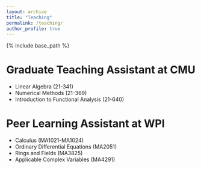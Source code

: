 ```yaml
---
layout: archive
title: "Teaching"
permalink: /teaching/
author_profile: true
---
```


{% include base_path %}

Graduate Teaching Assistant at CMU
======
* Linear Algebra (21-341)
* Numerical Methods (21-369)
* Introduction to Functional Analysis (21-640)

Peer Learning Assistant at WPI
======
* Calculus (MA1021-MA1024)
* Ordinary Differential Equations (MA2051)
* Rings and Fields (MA3825)
* Applicable Complex Variables (MA4291)
